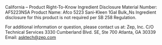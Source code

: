  
 
 
California – Product Right-To-Know Ingredient Disclosure 
Material Number: AF5223NSA 
Product Name: Afco 5223 Sani-Kleen 1Gal Bulk_Ns 
Ingredient disclosure for this product is not required per SB 258 Regulation. 
 
For additional information or question, please contact us at: 
Zep, Inc. 
C/O Technical Services 
3330 Cumberland Blvd. SE, Ste 700 
Atlanta, GA 30339 
Email: asktech@zep.com 
 
 
 
 
